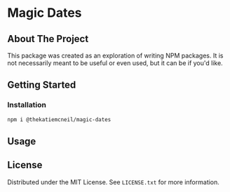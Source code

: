 # Magic Dates 

## About The Project
This package was created as an exploration of writing NPM packages. It is not necessarily meant to be useful or even used, but it can be if you'd like.


## Getting Started

### Installation

   ```sh
   npm i @thekatiemcneil/magic-dates
   ```


## Usage


## License

Distributed under the MIT License. See `LICENSE.txt` for more information.
